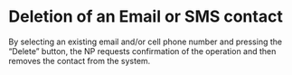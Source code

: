 # Deletion of an Email or SMS contact

By selecting an existing email and/or cell phone number and pressing the “Delete” button, the NP requests confirmation of the operation and then removes the contact from the system.